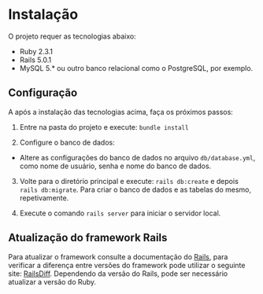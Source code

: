 # Instalação
O projeto requer as tecnologias abaixo:

* Ruby 2.3.1
* Rails 5.0.1
* MySQL 5.* ou outro banco relacional como o PostgreSQL, por exemplo.

## Configuração

A após a instalação das tecnologias acima, faça os próximos passos:

1. Entre na pasta do projeto e execute:
`bundle install`

2. Configure o banco de dados:
* Altere as configurações do banco de dados no arquivo `db/database.yml`, como nome de usuário, senha e nome do banco de dados.

3. Volte para o diretório principal e execute: `rails db:create` e depois `rails db:migrate`. Para criar o banco de dados e as tabelas do mesmo, repetivamente.

4. Execute o comando `rails server` para iniciar o servidor local.

## Atualização do framework Rails
Para atualizar o framework consulte a documentação do [Rails](http://guides.rubyonrails.org/upgrading_ruby_on_rails.html), para verificar a diferença entre versões do framework pode utilizar o seguinte site: [RailsDiff](http://railsdiff.org/). Dependendo da versão do Rails, pode ser necessário atualizar a versão do Ruby.
